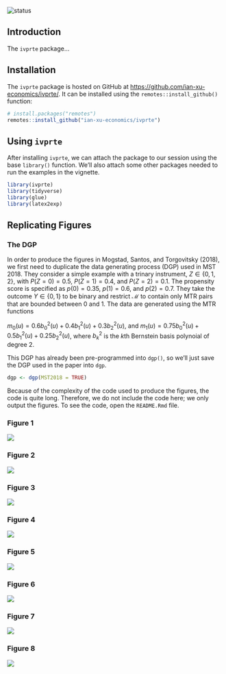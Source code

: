 
<!-- badges: start -->

![status](https://img.shields.io/badge/status-under%20construction-yellow)
<!-- badges: end -->

## Introduction

The `ivprte` package…

## Installation

The `ivprte` package is hosted on GitHub at
<https://github.com/ian-xu-economics/ivprte/>. It can be installed using
the `remotes::install_github()` function:

``` r
# install.packages("remotes")
remotes::install_github("ian-xu-economics/ivprte")
```

## Using `ivprte`

After installing `ivprte`, we can attach the package to our session
using the base `library()` function. We’ll also attach some other
packages needed to run the examples in the vignette.

``` r
library(ivprte)
library(tidyverse)
library(glue)
library(latex2exp)
```

## Replicating Figures

### The DGP

In order to produce the figures in Mogstad, Santos, and Torgovitsky
(2018), we first need to duplicate the data generating process (DGP)
used in MST 2018. They consider a simple example with a trinary
instrument, $Z \in \{0,1,2\}$, with $P(Z = 0) = 0.5$, $P(Z = 1) = 0.4$,
and $P(Z = 2) = 0.1$. The propensity score is specified as
$p(0) = 0.35$, $p(1) = 0.6$, and $p(2) = 0.7$. They take the outcome
$Y \in \{0,1\}$ to be binary and restrict $\mathcal{M}$ to contain only
MTR pairs that are bounded between 0 and 1. The data are generated using
the MTR functions

$m_0(u) = 0.6b^2_0(u) + 0.4b^2_1(u) + 0.3b^2_2(u)$, and
$m_1(u) = 0.75b^2_0(u) + 0.5b^2_1(u) + 0.25b^2_2(u)$, where $b^2_k$ is
the $k$th Bernstein basis polynoial of degree 2.

This DGP has already been pre-programmed into `dgp()`, so we’ll just
save the DGP used in the paper into `dgp`.

``` r
dgp <- dgp(MST2018 = TRUE)
```

Because of the complexity of the code used to produce the figures, the
code is quite long. Therefore, we do not include the code here; we only
output the figures. To see the code, open the `README.Rmd` file.

### Figure 1

![](README_files/figure-gfm/unnamed-chunk-4-1.png)<!-- -->

### Figure 2

![](README_files/figure-gfm/unnamed-chunk-5-1.png)<!-- -->

### Figure 3

![](README_files/figure-gfm/unnamed-chunk-6-1.png)<!-- -->

### Figure 4

![](README_files/figure-gfm/unnamed-chunk-7-1.png)<!-- -->

### Figure 5

![](README_files/figure-gfm/unnamed-chunk-8-1.png)<!-- -->

### Figure 6

![](README_files/figure-gfm/unnamed-chunk-9-1.png)<!-- -->

### Figure 7

![](README_files/figure-gfm/unnamed-chunk-10-1.png)<!-- -->

### Figure 8

![](README_files/figure-gfm/unnamed-chunk-11-1.png)<!-- -->
